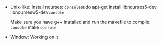 
* Unix-like:
	Install ncurses:
		`console`sudo apt-get install libncurses5-dev libncursesw5-dev`console`
	
	Make sure you have g++ installed and run the makefile to compile: 
		`console` make `console`

* Window:
	Working on it
